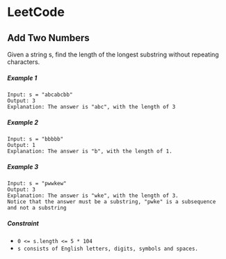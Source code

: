 # LeetCode
## Add Two Numbers

Given a string s, find the length of the longest substring without repeating characters.


##### Example 1

```
Input: s = "abcabcbb"
Output: 3
Explanation: The answer is "abc", with the length of 3
```

##### Example 2

```
Input: s = "bbbbb"
Output: 1
Explanation: The answer is "b", with the length of 1.
```

##### Example 3

```
Input: s = "pwwkew"
Output: 3
Explanation: The answer is "wke", with the length of 3.
Notice that the answer must be a substring, "pwke" is a subsequence and not a substring
```

##### Constraint

- ```0 <= s.length <= 5 * 104```
- ```s consists of English letters, digits, symbols and spaces.```